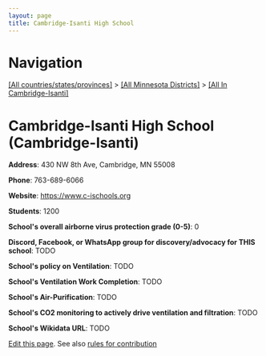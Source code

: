 ```yaml
---
layout: page
title: Cambridge-Isanti High School
---
```

# Navigation

[[All countries/states/provinces]](../../..) > [[All Minnesota Districts]](../..) > [[All In Cambridge-Isanti]](..)

# Cambridge-Isanti High School (Cambridge-Isanti)

**Address**: 430 NW 8th Ave, Cambridge, MN 55008

**Phone**: 763-689-6066

**Website**: <https://www.c-ischools.org>

**Students**: 1200

**School's overall airborne virus protection grade (0-5)**: 0

**Discord, Facebook, or WhatsApp group for discovery/advocacy for THIS school**: TODO

**School's policy on Ventilation**: TODO

**School's Ventilation Work Completion**: TODO

**School's Air-Purification**: TODO

**School's CO2 monitoring to actively drive ventilation and filtration**: TODO

**School's Wikidata URL**: TODO


[Edit this page](https://github.com/ventilate-schools/MN/edit/main/./Cambridge-Isanti/Cambridge-Isanti_High_School.md). See also [rules for contribution](../../../contribution-rules/)